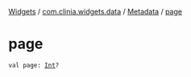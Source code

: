 [Widgets](../../index.md) / [com.clinia.widgets.data](../index.md) / [Metadata](index.md) / [page](./page.md)

# page

`val page: `[`Int`](https://kotlinlang.org/api/latest/jvm/stdlib/kotlin/-int/index.html)`?`